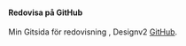 #### Redovisa på GitHub

Min Gitsida för redovisning ,  Designv2 [GitHub](https://github.com/JohanLe/bth-design).
